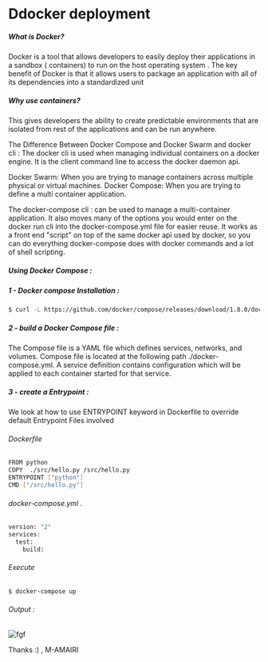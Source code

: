 # Ddocker deployment

##### What is Docker?
Docker is a tool that allows developers to easily deploy their applications in a sandbox ( containers) to run on the host operating system . The key benefit of Docker is that it allows users to package an application with all of its dependencies into a standardized unit

#####  Why use containers?

This gives developers the ability to create predictable environments that are isolated from rest of the applications and can be run anywhere.


The Difference Between Docker Compose and Docker Swarm and 
docker cli  :
The docker cli is used when managing individual containers on a docker engine. It is the client command line to access the docker daemon api.


Docker Swarm:
When you are trying to manage containers across multiple physical or virtual machines.
Docker Compose: When you are trying to define a multi container application.

The docker-compose cli :
can be used to manage a multi-container application. It also moves many of 
the options you would enter on the docker run cli into the docker-compose.yml file for easier reuse. 
It works as a front end "script" on top of the same docker api used by docker, 
so you can do everything docker-compose does with docker commands and a lot of shell scripting.


#####  Using Docker Compose :

##### 1 - Docker compose Installation :


```sh
$ curl -L https://github.com/docker/compose/releases/download/1.8.0/docker-compose-'uname -s'-'uname -m' > /usr/local/bin/docker-compose
```

##### 2 - build a Docker Compose file :

The Compose file is a YAML file which defines services, networks, and volumes.
Compose file is located at the following path ./docker-compose.yml.
A service definition contains configuration which will be applied to each container started for that service. 

##### 3 - create a Entrypoint :
We look at how to use ENTRYPOINT keyword in Dockerfile to override default Entrypoint
Files involved

###### Dockerfile
```sh
FROM python
COPY  ./src/hello.py /src/hello.py
ENTRYPOINT ["python"]
CMD ["/src/hello.py"] 
```   

###### docker-compose.yml .
```sh
version: "2"
services:
  test:
    build: 
```    
###### Execute
```sh
$ docker-compose up
```
###### Output :

![fgf](https://drive.google.com/drive/folders/10ZqeYogCa1-ztu1uRkcYJPsMDmj_ANj8?usp=sharing)




Thanks :) ,
M-AMAIRI 

